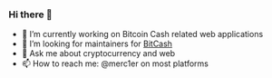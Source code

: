 ### Hi there 👋

- 🔭 I’m currently working on Bitcoin Cash related web applications
- 🤔 I’m looking for maintainers for [BitCash](https://github.com/pybitcash/bitcash)
- 💬 Ask me about cryptocurrency and web
- 📫 How to reach me: @merc1er on most platforms
